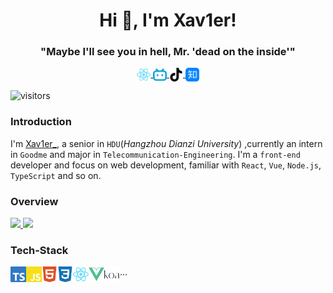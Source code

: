 <h1 align="center"> Hi 👋, I'm Xav1er!</h1>
<h3 align="center">"Maybe I'll see you in hell, Mr. 'dead on the inside'"</h3>
<p align="center">
  <a href="https://xav1er.com" target="blank">
    <img align="center" alt="xav1er's site" width="22px" src="https://raw.githubusercontent.com/Xav1erSue/Xav1erSue/main/imgs/react-color.svg" />
  </a>
  <a href="https://space.bilibili.com/12253098" target="blank">
    <img align="center" alt="BiliBili" width="22px" src="https://raw.githubusercontent.com/Xav1erSue/Xav1erSue/main/imgs/bilibili-color.svg" />
  </a>
  <a href="https://www.douyin.com/user/MS4wLjABAAAAhpUiBNvLM5sc3SOp2arxQS6hGT8c0eTWkq9XcypOgX4" target="blank">
    <img align="center" alt="Douyin" width="22px" src="https://raw.githubusercontent.com/Xav1erSue/Xav1erSue/main/imgs/tiktok-color.svg" />
  </a>
  <a href="https://www.zhihu.com/people/xav1ersue" target="blank">
    <img align="center" alt="Zhihu" width="22px" src="https://raw.githubusercontent.com/Xav1erSue/Xav1erSue/main/imgs/zhihu-color.svg"/>
  </a>
</p>

![visitors](https://visitor-badge.laobi.icu/badge?page_id=Xav1erSue.Xav1erSue)

### Introduction

I'm [ Xav1er_](https://xav1er.com), a senior in `HDU`(_Hangzhou Dianzi University_) ,currently an intern in `Goodme` and major in `Telecommunication-Engineering`. I'm a `front-end` developer and focus on web development, familiar with `React`, `Vue`, `Node.js`, `TypeScript` and so on.

### Overview

<a href="https://github.com/Xav1erSue">
  <img height="180em" src="https://github-readme-stats-rouge-pi.vercel.app/api?username=Xav1erSue&theme=buefy&show_icons=true&hide_border=true" />
  <img height="180em" src="https://github-readme-stats-rouge-pi.vercel.app/api/top-langs/?username=Xav1erSue&theme=buefy&layout=compact&hide_border=true" />
</a>

### Tech-Stack

<img align="left" height="25em" src="https://raw.githubusercontent.com/Xav1erSue/Xav1erSue/main/imgs/typescript-color.svg">
<img align="left" height="25em" src="https://raw.githubusercontent.com/Xav1erSue/Xav1erSue/main/imgs/javascript-color.svg">
<img align="left" height="25em" src="https://raw.githubusercontent.com/Xav1erSue/Xav1erSue/main/imgs/html5-color.svg">
<img align="left" height="25em" src="https://raw.githubusercontent.com/Xav1erSue/Xav1erSue/main/imgs/css3-color.svg">
<img align="left" height="25em" src="https://raw.githubusercontent.com/Xav1erSue/Xav1erSue/main/imgs/react-color.svg">
<img align="left" height="25em" src="https://raw.githubusercontent.com/Xav1erSue/Xav1erSue/main/imgs/vuedotjs-color.svg">
<img align="left" height="25em" src="https://raw.githubusercontent.com/Xav1erSue/Xav1erSue/main/imgs/koa-color.svg">
...
